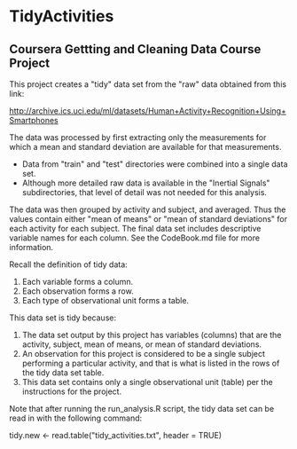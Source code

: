 # TidyActivities

## Coursera Gettting and Cleaning Data Course Project

This project creates a "tidy" data set from the "raw" data obtained from this link:

http://archive.ics.uci.edu/ml/datasets/Human+Activity+Recognition+Using+Smartphones

The data was processed by first extracting only the measurements for which a mean and standard deviation are available for that measurements.

* Data from "train" and "test" directories were combined into a single data set.
* Although more detailed raw data is available in the "Inertial Signals" subdirectories, that level of detail was not needed for this analysis.

The data was then grouped by activity and subject, and averaged.  Thus the values contain either "mean of means" or "mean of standard deviations" for each activity for each subject.  The final data set includes descriptive variable names for each column.  See the CodeBook.md file for more information.

Recall the definition of tidy data:
1. Each variable forms a column.
2. Each observation forms a row.
3. Each type of observational unit forms a table.

This data set is tidy because:
1. The data set output by this project has variables (columns) that are the activity, subject, mean of means, or mean of standard deviations.
2. An observation for this project is considered to be a single subject performing a particular activity, and that is what is listed in the rows of the tidy data set table.
3. This data set contains only a single observational unit (table) per the instructions for the project.

Note that after running the run_analysis.R script, the tidy data set can be read in with the following command:

tidy.new <- read.table("tidy_activities.txt", header = TRUE)
